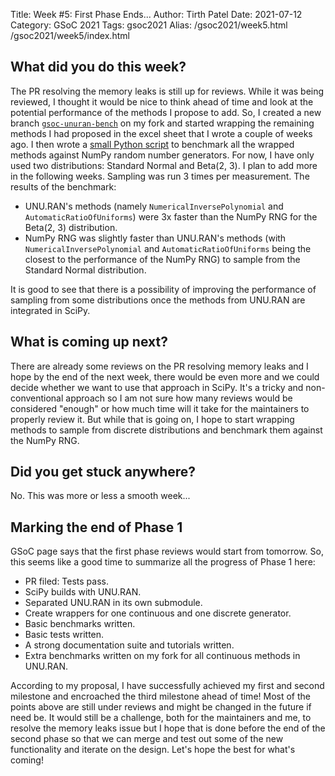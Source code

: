 Title: Week #5: First Phase Ends...
Author: Tirth Patel
Date: 2021-07-12
Category: GSoC 2021
Tags: gsoc2021
Alias: /gsoc2021/week5.html /gsoc2021/week5/index.html

<h2>What did you do this week?</h2>

The PR resolving the memory leaks is still up for reviews. While it was being reviewed, I thought it would be nice to think ahead of time and look at the potential performance of the methods I propose to add. So, I created a new branch <a href="https://github.com/tirthasheshpatel/scipy/tree/gsoc-unuran-bench"><code>gsoc-unuran-bench</code></a> on my fork and started wrapping the remaining methods I had proposed in the excel sheet that I wrote a couple of weeks ago. I then wrote a <a href="https://github.com/tirthasheshpatel/scipy/blob/gsoc-unuran-bench/unuran_perf.py">small Python script</a> to benchmark all the wrapped methods against NumPy random number generators. For now, I have only used two distributions: Standard Normal and Beta(2, 3). I plan to add more in the following weeks. Sampling was run 3 times per measurement. The results of the benchmark:

<ul>
<li>UNU.RAN's methods (namely <code>NumericalInversePolynomial</code> and <code>AutomaticRatioOfUniforms</code>) were 3x faster than the NumPy RNG for the Beta(2, 3) distribution.</li>
<li>NumPy RNG was slightly faster than UNU.RAN's methods (with <code>NumericalInversePolynomial</code> and <code>AutomaticRatioOfUniforms</code> being the closest to the performance of the NumPy RNG) to sample from the Standard Normal distribution.</li>
</ul>

It is good to see that there is a possibility of improving the performance of sampling from some distributions once the methods from UNU.RAN are integrated in SciPy.

<h2>What is coming up next?</h2>

There are already some reviews on the PR resolving memory leaks and I hope by the end of the next week, there would be even more and we could decide whether we want to use that approach in SciPy. It's a tricky and non-conventional approach so I am not sure how many reviews would be considered "enough" or how much time will it take for the maintainers to properly review it. But while that is going on, I hope to start wrapping methods to sample from discrete distributions and benchmark them against the NumPy RNG.

<h2>Did you get stuck anywhere?</h2>

No. This was more or less a smooth week...

<h2>Marking the end of Phase 1</h2>

GSoC page says that the first phase reviews would start from tomorrow. So, this seems like a good time to summarize all the progress of Phase 1 here:

<ul>
<li>PR filed: Tests pass.</li>
<li>SciPy builds with UNU.RAN.</li>
<li>Separated UNU.RAN in its own submodule.</li>
<li>Create wrappers for one continuous and one discrete generator.</li>
<li>Basic benchmarks written.</li>
<li>Basic tests written.</li>
<li>A strong documentation suite and tutorials written.</li>
<li>Extra benchmarks written on my fork for all continuous methods in UNU.RAN.</li>
</ul>

According to my proposal, I have successfully achieved my first and second milestone and encroached the third milestone ahead of time! Most of the points above are still under reviews and might be changed in the future if need be. It would still be a challenge, both for the maintainers and me, to resolve the memory leaks issue but I hope that is done before the end of the second phase so that we can merge and test out some of the new functionality and iterate on the design. Let's hope the best for what's coming!
